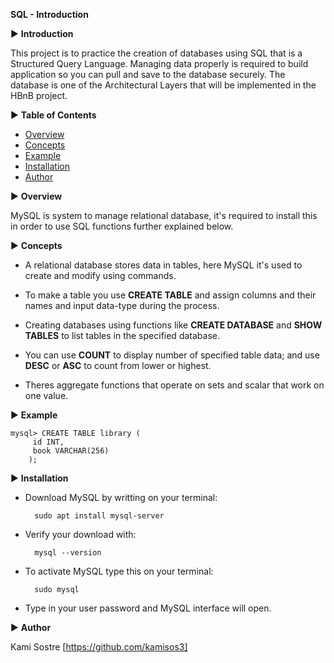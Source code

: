 **SQL - Introduction**

▶  **Introduction**

This project is to practice the creation of  databases using SQL that is a Structured Query Language. Managing data properly is required to build application so you can pull and save to the database securely. The database is one of the Architectural Layers that will be implemented in the HBnB project.


▶  **Table of Contents**

- [Overview](#overview)
- [Concepts](#concepts)
- [Example](#example)
- [Installation](#Installation)
- [Author](#author)

▶  **Overview**

MySQL is system to manage relational database, it's required to install this in order to use SQL functions further explained below.

▶  **Concepts**

- A relational database stores data in tables, here MySQL it's used to create and modify using commands.

- To make a table you use **CREATE TABLE** and assign columns and their names and input data-type during the process.

- Creating databases using functions like **CREATE DATABASE** and **SHOW TABLES** to list tables in the specified database.

- You can use **COUNT** to display number of specified table data; and use **DESC** or **ASC** to count from lower or highest.

- Theres aggregate functions that operate on sets and scalar that work on one value.

▶   **Example**

	mysql> CREATE TABLE library (
		 id INT,
		 book VARCHAR(256)
        );

▶   **Installation**

- Download MySQL by writting on your terminal:

		sudo apt install mysql-server

- Verify your download with:

		mysql --version

- To activate MySQL type this on your terminal:

		sudo mysql

- Type in your user password and MySQL interface will open.

▶   **Author**

Kami Sostre [https://github.com/kamisos3]
